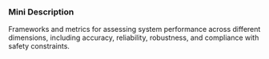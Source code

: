 ### Mini Description

Frameworks and metrics for assessing system performance across different dimensions, including accuracy, reliability, robustness, and compliance with safety constraints.
